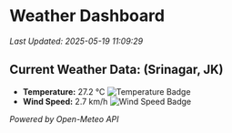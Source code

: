 
# Weather Dashboard

_Last Updated: 2025-05-19 11:09:29_

## Current Weather Data: (Srinagar, JK)
- **Temperature:** 27.2 °C ![Temperature Badge](https://img.shields.io/badge/Temperature-Medium%20Temp-green)
- **Wind Speed:** 2.7 km/h ![Wind Speed Badge](https://img.shields.io/badge/Wind%20Speed-Light%20Wind-blue)

*Powered by Open-Meteo API*
